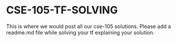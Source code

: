 # CSE-105-TF-SOLVING

This is where we would post all our cse-105 solutions.
Please add a readme.md file while solving your tf explaining your solution.
